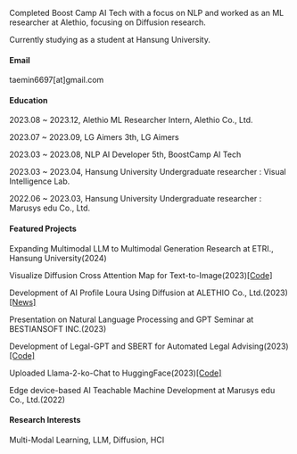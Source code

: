 Completed Boost Camp AI Tech with a focus on NLP and worked as an ML researcher at Alethio, focusing on Diffusion research.

Currently studying as a student at Hansung University.

#### Email
taemin6697[at]gmail.com

#### Education
2023.08 ~ 2023.12, Alethio ML Researcher Intern, Alethio Co., Ltd.

2023.07 ~ 2023.09, LG Aimers 3th, LG Aimers

2023.03 ~ 2023.08, NLP AI Developer 5th, BoostCamp AI Tech

2023.03 ~ 2023.04, Hansung University Undergraduate researcher : Visual Intelligence Lab.

2022.06 ~ 2023.03, Hansung University Undergraduate researcher : Marusys edu Co., Ltd.

#### Featured Projects
Expanding Multimodal LLM to Multimodal Generation Research at ETRI., Hansung University(2024)

Visualize Diffusion Cross Attention Map for Text-to-Image(2023)[[Code]](https://github.com/wooyeolBaek/attention-map)

Development of AI Profile Loura Using Diffusion at ALETHIO Co., Ltd.(2023)[[News]](https://search.naver.com/search.naver?sm=tab_hty.top&where=news&ssc=tab.news.all&query=%EC%95%8C%EB%A0%88%EC%8B%9C%EC%98%A4+%EB%A1%9C%EC%9A%B0%EB%9D%BC&oquery=%EC%95%8C%EB%A0%88%EC%8B%9C%EC%98%A4&tqi=iCbzQsqpts0ssNV%2Bxhhssssst04-070761&nso=so%3Add%2Cp%3Aall&mynews=0&office_category=0&office_section_code=0&office_type=0&pd=0&photo=0&service_area=0&sort=1)

Presentation on Natural Language Processing and GPT Seminar at BESTIANSOFT INC.(2023)

Development of Legal-GPT and SBERT for Automated Legal Advising(2023)[[Code]](https://github.com/boostcampaitech5/level3_nlp_finalproject-nlp-08)

Uploaded Llama-2-ko-Chat to HuggingFace(2023)[[Code]](https://huggingface.co/kfkas/Llama-2-ko-7b-Chat)

Edge device-based AI Teachable Machine Development at Marusys edu Co., Ltd.(2022)

#### Research Interests
Multi-Modal Learning, LLM, Diffusion, HCI
